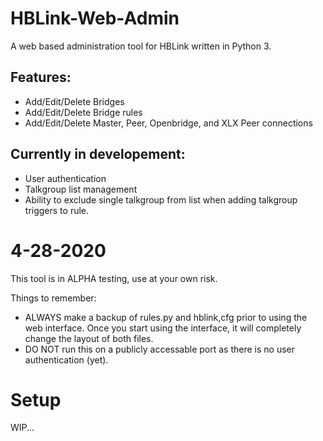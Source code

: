 # HBLink-Web-Admin
A web based administration tool for HBLink written in Python 3.

## Features:

  * Add/Edit/Delete Bridges
  * Add/Edit/Delete Bridge rules
  * Add/Edit/Delete Master, Peer, Openbridge, and XLX Peer connections


## Currently in developement:

* User authentication
* Talkgroup list management
* Ability to exclude single talkgroup from list when adding talkgroup triggers to rule.

# 4-28-2020
This tool is in ALPHA testing, use at your own risk.

Things to remember:
* ALWAYS make a backup of rules.py and hblink,cfg prior to using the web interface. Once you start using the interface, it will completely change the layout of both files.
* DO NOT run this on a publicly accessable port as there is no user authentication (yet).

# Setup

WIP...
